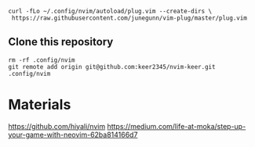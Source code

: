 
```
curl -fLo ~/.config/nvim/autoload/plug.vim --create-dirs \
 https://raw.githubusercontent.com/junegunn/vim-plug/master/plug.vim
```


## Clone this repository

``` 
rm -rf .config/nvim
git remote add origin git@github.com:keer2345/nvim-keer.git .config/nvim
```


# Materials

https://github.com/hiyali/nvim
https://medium.com/life-at-moka/step-up-your-game-with-neovim-62ba814166d7
